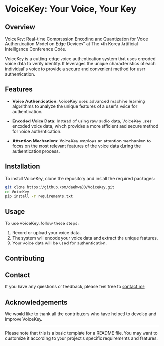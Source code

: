 # VoiceKey: Your Voice, Your Key

## Overview
VoiceKey: Real-time Compression Encoding and Quantization for Voice Authentication Model on Edge Devices" at The 4th Korea Artificial Intelligence Conference Code.

VoiceKey is a cutting-edge voice authentication system that uses encoded voice data to verify identity. It leverages the unique characteristics of each individual's voice to provide a secure and convenient method for user authentication.

## Features

- **Voice Authentication**: VoiceKey uses advanced machine learning algorithms to analyze the unique features of a user's voice for authentication.

- **Encoded Voice Data**: Instead of using raw audio data, VoiceKey uses encoded voice data, which provides a more efficient and secure method for voice authentication.

- **Attention Mechanism**: VoiceKey employs an attention mechanism to focus on the most relevant features of the voice data during the authentication process.

## Installation

To install VoiceKey, clone the repository and install the required packages:

```bash
git clone https://github.com/daehwa00/VoiceKey.git
cd VoiceKey
pip install -r requirements.txt
```

## Usage

To use VoiceKey, follow these steps:

1. Record or upload your voice data.
2. The system will encode your voice data and extract the unique features.
3. Your voice data will be used for authentication.

## Contributing

## Contact

If you have any questions or feedback, please feel free to [contact me](daehwa001210@gmail.com)

## Acknowledgements

We would like to thank all the contributors who have helped to develop and improve VoiceKey.

---

Please note that this is a basic template for a README file. You may want to customize it according to your project's specific requirements and features.
